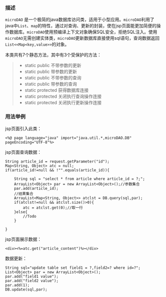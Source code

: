
### 描述
`microDAO` 是一个极简的java数据库访问类，适用于小型应用。`microDAO`利用了java中`List`、`map`的特性，通过对查询、更新的封装，使在jsp页面能更加简便的操作数据库。`microDAO`使用预编译上下文对象确保SQL安全，拒绝SQL注入。使用`microDAO`无需创建实体类，`microDAO`更新数据库直接使用sql语句，查询数据返回`List<<Map<key,value>>`的对象。

本类共有7个静态方法，其中有3个受保护的方法：

> * static public 不带参数的更新
> * static public 带参数的更新
> * static public 不带参数的查询
> * static public 带参数的查询
> * static protected 获得数据库连接
> * static protected 关闭执行查询操作连接
> * static protected 关闭执行更新操作连接

### 用法举例
jsp页面引入此类：
```
<%@ page language="java" import="java.util.*,microDAO.DB" pageEncoding="UTF-8"%>
```
jsp页面查询数据：
```
String article_id = request.getParameter("id");
Map<String, Object> atc = null;
if(article_id!=null && !"".equals(article_id)){

	String sql = "select * from article where article_id = ?;";
	ArrayList<Object> par = new ArrayList<Object>();//参数集合
	par.add(article_id);
	//结果集合
	ArrayList<Map<String, Object>> atclst = DB.query(sql,par);
	if(atclst!=null && atclst.size()>0){
		atc = atclst.get(0);//取一行
	}else{
		//Todo
	}

}
```
jsp页面展示数据：
```
<div><%=atc.get("article_content")%></div>
```
数据更新：
```
String sql="update table set field1 = ?,field2=? where id=?";
List<Object> par = new ArrayList<Object>();
par.add("field1 value");
par.add("field2 value");
par.add(1);
DB.update(sql,par);
```
